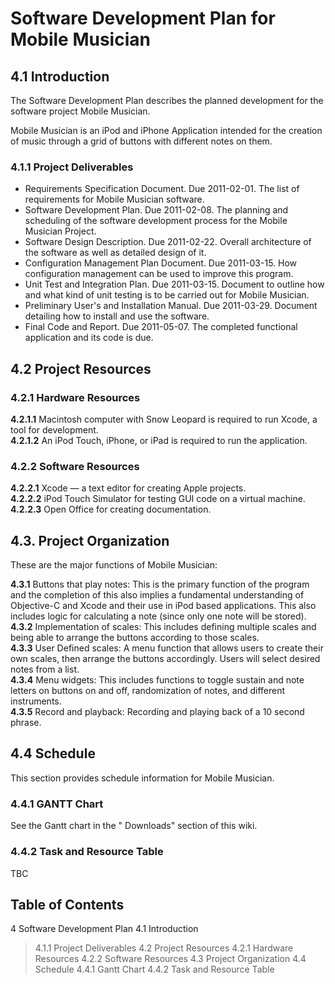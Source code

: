 # Software Development Plan for Mobile Musician #

## 4.1 Introduction ##

The Software Development Plan describes the planned development for the software project Mobile Musician.

Mobile Musician is an iPod and iPhone Application intended for the creation of music through a grid of buttons with different notes on them.

### 4.1.1 Project Deliverables ###

  * Requirements Specification Document.  Due 2011-02-01.  The list of requirements for Mobile Musician software.
  * Software Development Plan.  Due 2011-02-08.  The planning and scheduling of the software development process for the Mobile Musician Project.
  * Software Design Description.  Due 2011-02-22.  Overall architecture of the software as well as detailed design of it.
  * Configuration Management Plan Document.  Due 2011-03-15.  How configuration management can be used to improve this program.
  * Unit Test and Integration Plan.  Due 2011-03-15.  Document to outline how and what kind of unit testing is to be carried out for Mobile Musician.
  * Preliminary User's and Installation Manual.  Due 2011-03-29.  Document detailing how to install and use the software.
  * Final Code and Report.  Due 2011-05-07.  The completed functional application and its code is due.

## 4.2 Project Resources ##

### 4.2.1 Hardware Resources ###
**4.2.1.1** Macintosh computer with Snow Leopard is required to run Xcode, a tool for development.<br />
**4.2.1.2** An iPod Touch, iPhone, or iPad is required to run the application.

### 4.2.2 Software Resources ###
**4.2.2.1** Xcode &mdash; a text editor for creating Apple projects.<br />
**4.2.2.2** iPod Touch Simulator for testing GUI code on a virtual machine.<br />
**4.2.2.3** Open Office for creating documentation.

## 4.3. Project Organization ##

These are the major functions of Mobile Musician:

**4.3.1** Buttons that play notes:  This is the primary function of the program and the completion of 	this also implies a fundamental understanding of Objective-C and Xcode and their use in iPod based applications.  This also includes logic for calculating a note (since only one note will be stored).<br />
**4.3.2** Implementation of scales:  This includes defining multiple scales and being able to arrange the buttons according to those scales.<br />
**4.3.3** User Defined scales:  A menu function that allows users to create their own scales, then arrange the buttons accordingly.  Users will select desired notes from a list.<br />
**4.3.4** Menu widgets:  This includes functions to toggle sustain and note letters on buttons on and 	off, randomization of notes, and different instruments.<br />
**4.3.5** Record and playback:  Recording and playing back of a 10 second phrase.

## 4.4 Schedule ##

This section provides schedule information for Mobile Musician.

### 4.4.1 GANTT Chart ###

See the Gantt chart in the &quot; Downloads&quot; section of this wiki.

### 4.4.2 Task and Resource Table ###

TBC

## Table of Contents ##

4 Software Development Plan
4.1 Introduction
> 4.1.1 Project Deliverables
4.2 Project Resources
> 4.2.1 Hardware Resources
> 4.2.2 Software Resources
4.3 Project Organization
4.4 Schedule
4.4.1 Gantt Chart
> 4.4.2 Task and Resource Table
